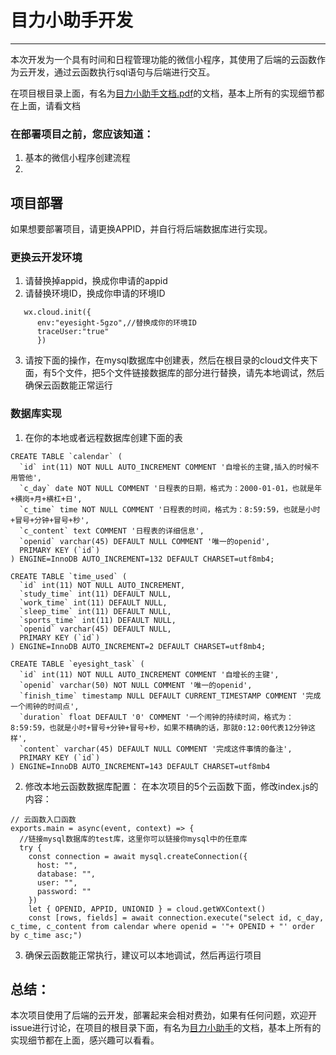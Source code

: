 # 目力小助手开发
---
本次开发为一个具有时间和日程管理功能的微信小程序，其使用了后端的云函数作为云开发，通过云函数执行sql语句与后端进行交互。

在项目根目录上面，有名为[目力小助手文档.pdf](./目力小助手文档.pdf)的文档，基本上所有的实现细节都在上面，请看文档

### 在部署项目之前，您应该知道：
1. 基本的微信小程序创建流程
2. 

## 项目部署

如果想要部署项目，请更换APPID，并自行将后端数据库进行实现。
### 更换云开发环境
1. 请替换掉appid，换成你申请的appid
2. 请替换环境ID，换成你申请的环境ID
```
   wx.cloud.init({
      env:"eyesight-5gzo",//替换成你的环境ID
      traceUser:"true"
      })
```
3. 请按下面的操作，在mysql数据库中创建表，然后在根目录的cloud文件夹下面，有5个文件，把5个文件链接数据库的部分进行替换，请先本地调试，然后确保云函数能正常运行

### 数据库实现
1. 在你的本地或者远程数据库创建下面的表
```
CREATE TABLE `calendar` (
  `id` int(11) NOT NULL AUTO_INCREMENT COMMENT '自增长的主键,插入的时候不用管他',
  `c_day` date NOT NULL COMMENT '日程表的日期，格式为：2000-01-01，也就是年+横岗+月+横杠+日',
  `c_time` time NOT NULL COMMENT '日程表的时间，格式为：8:59:59，也就是小时+冒号+分钟+冒号+秒',
  `c_content` text COMMENT '日程表的详细信息',
  `openid` varchar(45) DEFAULT NULL COMMENT '唯一的openid',
  PRIMARY KEY (`id`)
) ENGINE=InnoDB AUTO_INCREMENT=132 DEFAULT CHARSET=utf8mb4;

CREATE TABLE `time_used` (
  `id` int(11) NOT NULL AUTO_INCREMENT,
  `study_time` int(11) DEFAULT NULL,
  `work_time` int(11) DEFAULT NULL,
  `sleep_time` int(11) DEFAULT NULL,
  `sports_time` int(11) DEFAULT NULL,
  `openid` varchar(45) DEFAULT NULL,
  PRIMARY KEY (`id`)
) ENGINE=InnoDB AUTO_INCREMENT=2 DEFAULT CHARSET=utf8mb4;

CREATE TABLE `eyesight_task` (
  `id` int(11) NOT NULL AUTO_INCREMENT COMMENT '自增长的主键',
  `openid` varchar(50) NOT NULL COMMENT '唯一的openid',
  `finish_time` timestamp NULL DEFAULT CURRENT_TIMESTAMP COMMENT '完成一个闹钟的时间点',
  `duration` float DEFAULT '0' COMMENT '一个闹钟的持续时间，格式为：8:59:59，也就是小时+冒号+分钟+冒号+秒，如果不精确的话，那就0:12:00代表12分钟这样',
  `content` varchar(45) DEFAULT NULL COMMENT '完成这件事情的备注',
  PRIMARY KEY (`id`)
) ENGINE=InnoDB AUTO_INCREMENT=143 DEFAULT CHARSET=utf8mb4
```
2. 修改本地云函数数据库配置：
在本次项目的5个云函数下面，修改index.js的内容：
```
// 云函数入口函数
exports.main = async(event, context) => {
  //链接mysql数据库的test库，这里你可以链接你mysql中的任意库
  try {
    const connection = await mysql.createConnection({
      host: "",
      database: "",
      user: "",
      password: ""
    })
    let { OPENID, APPID, UNIONID } = cloud.getWXContext()
    const [rows, fields] = await connection.execute("select id, c_day, c_time, c_content from calendar where openid = '"+ OPENID + "' order by c_time asc;")
```
3. 确保云函数能正常执行，建议可以本地调试，然后再运行项目

## 总结：
本次项目使用了后端的云开发，部署起来会相对费劲，如果有任何问题，欢迎开issue进行讨论，在项目的根目录下面，有名为[目力小助手](./目力小助手文档.pdf)的文档，基本上所有的实现细节都在上面，感兴趣可以看看。

